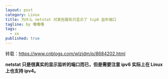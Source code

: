 ```yaml
---
layout: post
category: Linux
title: 为什么 netstat 对某些服务只显示了 tcp6 监听端口
tagline: by 噜噜噜
tags: 
  - xx
published: true
---
```




<!--more-->

转载：https://www.cnblogs.com/wlzjdm/p/8684202.html

**netstat 只是很真实的显示监听的端口而已，但是需要注意 ipv6 实际上在 Linux 上也支持 ipv4。**